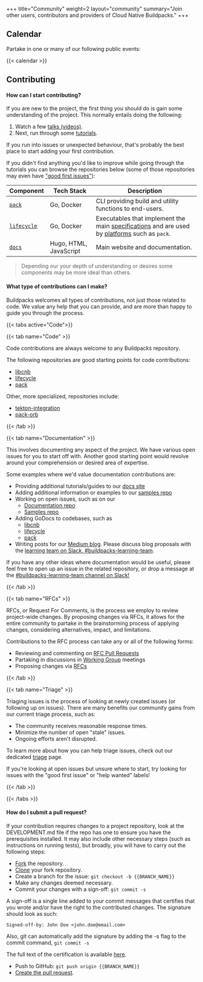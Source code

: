 +++
title="Community"
weight=2
layout="community"
summary="Join other users, contributors and providers of Cloud Native Buildpacks."
+++

## Calendar

Partake in one or many of our following public events:

{{< calendar >}}

## Contributing

#### How can I start contributing?

If you are new to the project, the first thing you should do is gain some understanding of the project. This normally entails doing the following:

1. Watch a few [talks (videos)][talks].
2. Next, run through some [tutorials][tutorials].

If you run into issues or unexpected behaviour, that's probably the best place to start adding your first contribution.

If you didn't find anything you'd like to improve while going through the tutorials you can browse the repositories below (some of those repositories may even have ["good first issues"][good-first-issues]):

| Component                | Tech Stack             | Description
|---                       |---                     |---
| [`pack`][pack]           | Go, Docker             | CLI providing build and utility functions to end-users.
| [`lifecycle`][lifecycle] | Go, Docker             | Executables that implement the main [specifications][spec] and are used by [platforms][platforms] such as `pack`.
| [`docs`][docs]           | Hugo, HTML, JavaScript | Main website and documentation.

> Depending our your depth of understanding or desires some components may be more ideal than others.

[talks]: /docs/#talks
[tutorials]: /docs/#tutorials
[spec]: /docs/reference/spec/
[platforms]: /docs/for-platform-operators/concepts/platform/
[pack]: https://github.com/buildpacks/pack
[lifecycle]: https://github.com/buildpacks/lifecycle
[docs]: https://github.com/buildpacks/docs
[good-first-issues]: https://github.com/search?q=org%3Abuildpacks+label%3A%22good+first+issue%22+state%3Aopen&type=Issues

#### What type of contributions can I make?

Buildpacks welcomes all types of contributions, not just those related to code. We value any help that you can provide, and are more than happy to guide you through the process.

{{< tabs active="Code">}}

{{< tab name="Code" >}}

Code contributions are always welcome to any Buildpacks repository.

The following repositories are good starting points for code contributions:

- [libcnb](https://github.com/buildpacks/libcnb)
- [lifecycle](https://github.com/buildpacks/lifecycle)
- [pack](https://github.com/buildpacks/pack)

Other, more specialized, repositories include:

- [tekton-integration](https://github.com/buildpacks/tekton-integration)
- [pack-orb](https://github.com/buildpacks/pack-orb)

{{< /tab >}}

{{< tab name="Documentation" >}}

This involves documenting any aspect of the project. We have various open issues for you to start off with. Another good starting point would revolve around your comprehension or desired area of expertise.

Some examples where we'd value documentation contributions are:

- Providing additional tutorials/guides to our [docs site](https://buildpacks.io/)
- Adding additional information or examples to our [samples repo](https://github.com/buildpacks/samples)
- Working on open issues, such as on our
  - [Documentation repo](https://github.com/buildpacks/docs/issues)
  - [Samples repo](https://github.com/buildpacks/samples/issues)
- Adding GoDocs to codebases, such as
  - [libcnb](https://github.com/buildpacks/libcnb)
  - [lifecycle](https://github.com/buildpacks/lifecycle)
  - [pack](https://github.com/buildpacks/pack)
- Writing posts for our [Medium blog](https://medium.com/buildpacks). Please discuss blog proposals with the [learning team on Slack, #buildpacks-learning-team](https://cloud-native.slack.com/app_redirect?channel=buildpacks-learning-team).

If you have any other ideas where documentation would be useful, please feel free to open up an issue in the related repository, or drop a message at the [#buildpacks-learning-team channel on Slack!](https://cloud-native.slack.com/app_redirect?channel=buildpacks-learning-team)

{{< /tab >}}

{{< tab name="RFCs" >}}

RFCs, or Request For Comments, is the process we employ to review project-wide changes. By proposing changes via RFCs, it allows for the entire community to partake in the brainstorming process of applying changes, considering alternatives, impact, and limitations.

Contributions to the RFC process can take any or all of the following forms:

- Reviewing and commenting on [RFC Pull Requests](https://github.com/buildpacks/rfcs/pulls)
- Partaking in discussions in [Working Group](https://github.com/buildpacks/community/#working-group) meetings
- Proposing changes via [RFCs](https://github.com/buildpacks/rfcs)

{{< /tab >}}

{{< tab name="Triage" >}}

Triaging issues is the process of looking at newly created issues (or following up on issues). There are many benefits our community gains from our current triage process, such as:

- The community receives reasonable response times.
- Minimize the number of open "stale" issues.
- Ongoing efforts aren't disrupted.

To learn more about how you can help triage issues, check out our dedicated [triage](https://github.com/buildpacks/community/blob/main/contributors/triage.md) page.

If you're looking at open issues but unsure where to start, try looking for issues with the "good first issue" or "help wanted" labels!

{{< /tab >}}

{{< /tabs >}}

#### How do I submit a pull request?

If your contribution requires changes to a project repository, look at the DEVELOPMENT.md file if the repo has one to ensure you have the prerequisites installed. It may also include other necessary steps (such as instructions on running tests), but broadly, you will have to carry out the following steps:

- [Fork](https://docs.github.com/en/get-started/quickstart/fork-a-repo) the repository.
- [Clone](https://docs.github.com/en/github/creating-cloning-and-archiving-repositories/cloning-a-repository-from-github/cloning-a-repository) your fork repository.
- Create a branch for the issue: `git checkout -b {{BRANCH_NAME}}`
- Make any changes deemed necessary.
- Commit your changes with a sign-off: `git commit -s`

A sign-off is a single line added to your commit messages that certifies that you wrote and/or have the right to the contributed changes. The signature should look as such:

```
Signed-off-by: John Doe <john.doe@email.com>
```

Also, git can automatically add the signature by adding the -s flag to the commit command,
`git commit -s`

The full text of the certification is available [here](https://developercertificate.org/).

- Push to GitHub: `git push origin {{BRANCH_NAME}}`
- [Create the pull request](https://help.github.com/en/github/collaborating-with-issues-and-pull-requests/creating-a-pull-request-from-a-fork).
